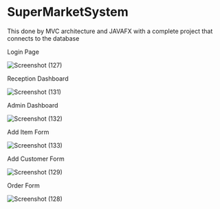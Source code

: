 # SuperMarketSystem
This done by MVC architecture and JAVAFX
with a complete project that connects to the database

Login Page

![Screenshot (127)](https://user-images.githubusercontent.com/87766409/133185820-56382d3e-873d-41a0-9a3a-bb48c53b2461.png)

Reception Dashboard

![Screenshot (131)](https://user-images.githubusercontent.com/87766409/133186072-bd372b29-f0b0-4fca-a40e-666c4b88a71d.png)

Admin Dashboard

![Screenshot (132)](https://user-images.githubusercontent.com/87766409/133186227-db39abb5-c6ae-4784-bfb3-23d28cff9980.png)

Add Item Form

![Screenshot (133)](https://user-images.githubusercontent.com/87766409/133186601-ed0cb970-e6f7-437a-a69d-178c2d2e21ad.png)

Add Customer Form

![Screenshot (129)](https://user-images.githubusercontent.com/87766409/133186513-778a609f-29e3-44ce-b25b-5c5023169032.png)

Order Form

![Screenshot (128)](https://user-images.githubusercontent.com/87766409/133186323-cd4dd8f3-7397-463d-812c-1ce652fcb7a3.png)
